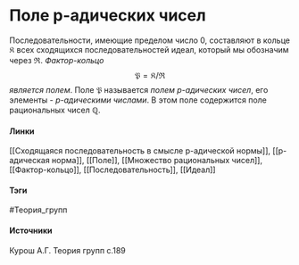 # Поле p-адических чисел
Последовательности, имеющие пределом число $0$, составляют в кольце $\mathfrak{K}$ всех сходящихся последовательностей идеал, который мы обозначим через $\mathfrak{R}$. *Фактор-кольцо* $$\mathfrak{P}=\mathfrak{K}/\mathfrak{R}$$ *является полем*.
Поле $\mathfrak{P}$ называется *полем $p$-адических чисел*, его элементы - *$p$-адическими числами*. В этом поле содержится поле рациональных чисел $\mathbb{Q}$.

#### Линки
 [[Сходящаяся последовательность в смысле p-адической нормы]],
 [[p-адическая норма]],
 [[Поле]],
 [[Множество рациональных чисел]],
 [[Фактор-кольцо]],
 [[Последовательность]],
 [[Идеал]]
#### Тэги
 #Теория_групп 
#### Источники
 Курош А.Г. Теория групп с.189